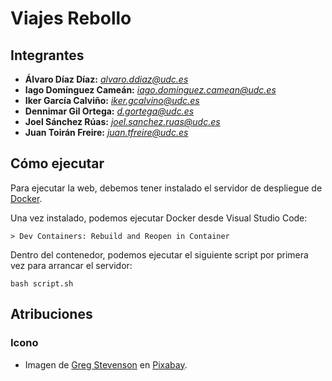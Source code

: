 # Viajes Rebollo

## Integrantes

- **Álvaro Díaz Díaz:** *alvaro.ddiaz@udc.es*
- **Iago Domínguez Cameán:** *iago.dominguez.camean@udc.es*
- **Iker García Calviño:** *iker.gcalvino@udc.es*
- **Dennimar Gil Ortega:** *d.gortega@udc.es*
- **Joel Sánchez Rúas:** *joel.sanchez.ruas@udc.es*
- **Juan Toirán Freire:** *juan.tfreire@udc.es*

## Cómo ejecutar

Para ejecutar la web, debemos tener instalado el servidor de despliegue de [Docker](https://www.docker.com/).

Una vez instalado, podemos ejecutar Docker desde Visual Studio Code:

```
> Dev Containers: Rebuild and Reopen in Container
```

Dentro del contenedor, podemos ejecutar el siguiente script por primera vez para arrancar el servidor:

```
bash script.sh
```

## Atribuciones

### Icono

- Imagen de [Greg Stevenson](https://pixabay.com/es/users/photos_greg-21117672/?utm_source=link-attribution&utm_medium=referral&utm_campaign=image&utm_content=7131255) en [Pixabay](https://pixabay.com/es//?utm_source=link-attribution&utm_medium=referral&utm_campaign=image&utm_content=7131255).
